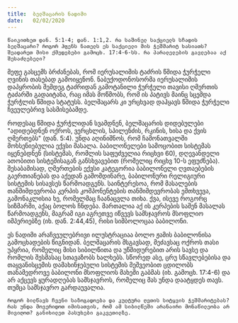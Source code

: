 ```yaml
---
title:  ბელშაცარის ნადიმი
date:   02/02/2020
---
```


`წაიკითხეთ დან. 5:1-4; დან. 1:1,2. რა საშინელ საქციელს სჩადის ბელშაცარი? როგორ ჰფენს ნათელს ეს საქციელი მის ჭეშმარიტ ხასიათს? შეადარეთ მისი ქმედებები გამოცხ. 17:4-6-სს. რა პარალელების გავლებაა აქ შესაძლებელი?`

მეფე გასცემს ბრძანებას, რომ იერუსალიმის ტაძრის წმიდა ჭურჭელი ღვინის თასებად გამოიყენონ. ნაბუქოდონოსორმა იერუსალიმის დაპყრობის შემდეგ ტაძრიდან გამოტანილი ჭურჭელი თავისი ღმერთის ტაძარში გადაიტანა, რაც იმას მოწმობს, რომ ის პატივს მაინც სცემდა ჭურჭლის წმიდა სტატუსს. ბელშაცარს კი ურცხვად დაჰყავს წმიდა ჭურჭელი ჩვეულებრივ სასმისებამდე.

როდესაც წმიდა ჭურჭლიდან სვამდნენ, ბელშაცარის დიდებულები "ადიდებდნენ ოქროს, ვერცხლის, სპილენძის, რკინის, ხისა და ქვის ღმერთებს" (დან. 5:4). უნდა აღინიშნოს, რომ ჩამონათვალში მოხსენიებულია ექვსი მასალა. ბაბილონელები სამოცობით სისტემას იყენებდნენ (სისტემას, რომლის საფუძველია რიცხვი 60), დღევანდელი ათობითი სისტემისაგან განსხვავებით (რომელიც რიცხვ 10-ს ეფუძნება). შესაბამისად, ღმერთების ექვსი კატეგორია ბაბილონელი ღვთაებების გაერთიანებას და აქედან გამომდინარე, ბაბილონური რელიგიური სისტემის სისავსეს წარმოადგენს. საინტერესოა, რომ მასალების თანმიმდევრობა კერპის კომპონენტების თანმიმდევრობას ემთხვევა, გამონაკლისია ხე, რომელმაც ჩაანაცვლა თიხა. ქვა, ისევე როგორც სიზმარში, აქაც ბოლოს ჩნდება. მართალია აქ ის კერპების საშენ მასალას წარმოადგენს, მაგრამ იგი აგრეთვე იწვევს სამსჯავროს მსოფლიო იმპერიებზე (იხ. დან. 2:44,45), რისი სიმბოლოცაა ბაბილონი.

ეს ნადიმი არაჩვეულებრივი ილუსტრაციაა ბოლო ჟამის ბაბილონისა გამოცხადების წიგნიდან. ბელშაცარის მსგავსად, მეძავსაც ოქროს თასი უპყრია, რომელიც მისი  სიბილწითა და უწმიდურებით არის სავსე და რომლის შესმასაც სთავაზობს  ხალხებს. სწორედ ასე, ცრუ სწავლებებისა და თაყვანისცემის დამახინჯებული სისტემის მეშვეობით ცდილობს თანამედროვე ბაბილონი მსოფლიოს მახეში გაბმას (იხ. გამოცხ. 17:4-6) და არ აქცევს ყურადღებას სამსჯავროს, რომელიც მას უნდა დაატყდეს თავს. თუმცა სამსჯავრო გარდაუვალია.

`როგორ ბილწავს ჩვენი საზოგადოება და კულტურა ღვთის სიტყვის ჭეშმარიტებას?  რას უნდა მოვერიდოთ იმისათვის, რომ ამ სიბილწეში არანაირი მონაწილეობა არ მივიღოთ? განიხილეთ პასუხები გაკვეთილზე.`